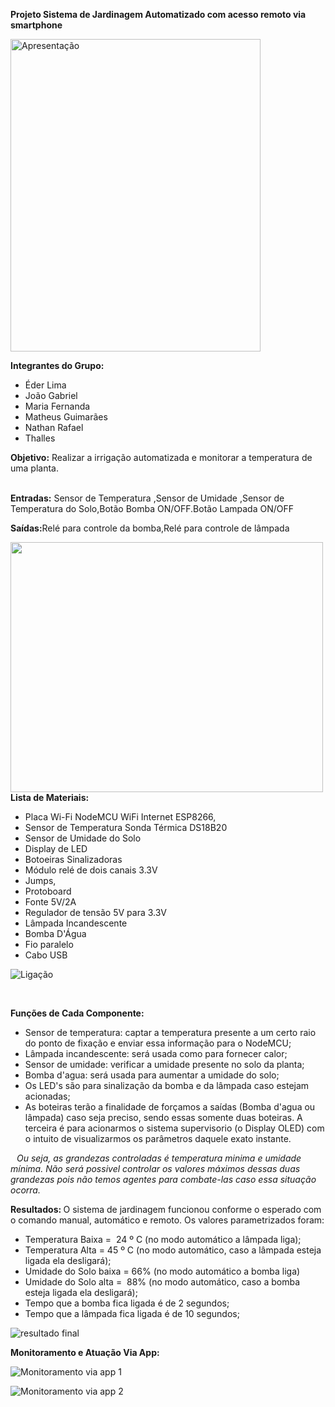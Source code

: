 <p><strong>Projeto Sistema de Jardinagem Automatizado com acesso remoto via smartphone</strong></p>
<p></p>
<p><img src="https://github.com/MariaFernandaBorges/Sistema-de-Irriga-o-Automatizado/blob/master/imagem%20nova.jpg" alt="Apresenta&ccedil;&atilde;o" width="400" height="500" /></p>
<p></p>
<p><strong>Integrantes do Grupo:</strong></p>
<ul>
<li>&Eacute;der Lima</li>
<li>Jo&atilde;o Gabriel</li>
<li>Maria Fernanda</li>
<li>Matheus Guimar&atilde;es</li>
<li>Nathan Rafael</li>
<li>Thalles</li>
</ul>
<p><strong>Objetivo:</strong>&nbsp;Realizar a irriga&ccedil;&atilde;o automatizada e monitorar a temperatura de uma planta.</p>
<p><br /><strong>Entradas:</strong>&nbsp;Sensor de Temperatura ,Sensor de Umidade ,Sensor de Temperatura do Solo,Bot&atilde;o Bomba ON/OFF.Bot&atilde;o Lampada ON/OFF</p>
<p><strong>Sa&iacute;das:</strong>Rel&eacute; para controle da bomba,Rel&eacute; para controle de l&acirc;mpada</p>
<p><a href="https://github.com/MariaFernandaBorges/Sistema-de-Irriga-o-Automatizado/blob/master/diagrama%20de%20blocos.png"><img src="https://github.com/MariaFernandaBorges/Sistema-de-Irriga-o-Automatizado/raw/master/diagrama%20de%20blocos.png" alt="" width="500" height="400" /></a><strong>Lista de Materiais:</strong></p>
<ul>
<li>Placa Wi-Fi NodeMCU WiFi Internet ESP8266,</li>
<li>Sensor de Temperatura Sonda T&eacute;rmica DS18B20</li>
<li>Sensor de Umidade do Solo</li>
<li>Display de LED&nbsp;</li>
<li>Botoeiras Sinalizadoras</li>
<li>M&oacute;dulo rel&eacute; de dois canais 3.3V</li>
<li>Jumps,</li>
<li>Protoboard</li>
<li>Fonte 5V/2A</li>
<li>Regulador de tens&atilde;o 5V para 3.3V</li>
<li>L&acirc;mpada Incandescente&nbsp;</li>
<li>Bomba D'&Aacute;gua&nbsp;</li>
<li>Fio paralelo</li>
<li>Cabo USB</li>
</ul>
<p></p>
<p></p>
<p><img src="https://github.com/MariaFernandaBorges/Sistema-de-Irriga-o-Automatizado/blob/master/imagem%20nova%204.jpg" alt="Liga&ccedil;&atilde;o" /></p>
<p></p>
<p><strong>&nbsp;</strong></p>
<p><strong> Fun&ccedil;&otilde;es de Cada Componente:</strong></p>
<ul>
<li dir="auto">Sensor de temperatura: captar a temperatura presente a um certo raio do ponto de fixa&ccedil;&atilde;o e enviar essa informa&ccedil;&atilde;o para o NodeMCU;</li>
<li dir="auto">L&acirc;mpada incandescente: ser&aacute; usada como para fornecer calor;</li>
<li dir="auto">Sensor de umidade: verificar a umidade presente no solo da planta;</li>
<li dir="auto">Bomba d'agua: ser&aacute; usada para aumentar a umidade do solo;</li>
<li dir="auto">Os LED's s&atilde;o para sinaliza&ccedil;&atilde;o da bomba e da l&acirc;mpada caso estejam acionadas;</li>
<li dir="auto">As boteiras ter&atilde;o a finalidade de for&ccedil;amos a sa&iacute;das (Bomba d'agua ou l&acirc;mpada) caso seja preciso, sendo essas somente duas boteiras. A terceira &eacute; para acionarmos o sistema supervisorio (o Display OLED) com o intuito de visualizarmos os par&acirc;metros daquele exato instante.</li>
</ul>
<p><strong>&nbsp; &nbsp;</strong><em>Ou seja, as grandezas controladas &eacute; temperatura minima e umidade m&iacute;nima. N&atilde;o ser&aacute; possivel controlar os valores m&aacute;ximos dessas duas grandezas pois n&atilde;o temos agentes para combate-las caso essa situa&ccedil;&atilde;o ocorra.</em></p>
<p><strong>Resultados: </strong>O sistema de jardinagem funcionou conforme o esperado com o comando manual, autom&aacute;tico e remoto. Os valores parametrizados foram:<strong></strong></p>
<ul>
<li>Temperatura Baixa =&nbsp; 24 &ordm; C (no modo autom&aacute;tico a l&acirc;mpada liga);</li>
<li>Temperatura Alta = 45 &ordm; C (no modo autom&aacute;tico, caso a l&acirc;mpada esteja ligada ela desligar&aacute;);</li>
<li>Umidade do Solo baixa = 66% (no modo autom&aacute;tico a bomba liga)</li>
<li>Umidade do Solo alta =&nbsp; 88% (no modo autom&aacute;tico, caso a bomba esteja ligada ela desligar&aacute;);</li>
<li>Tempo que a bomba fica ligada &eacute; de 2 segundos;</li>
<li>Tempo que a l&acirc;mpada fica ligada &eacute; de 10 segundos;</li>
</ul>
<p></p>
<p><img src="https://github.com/MariaFernandaBorges/Sistema-de-Irriga-o-Automatizado/blob/master/imagem%20nova%203.jpg" alt="resultado final" /></p>
<p></p>
<p><strong>Monitoramento e Atua&ccedil;&atilde;o Via App:</strong></p>
<p><img src="https://github.com/MariaFernandaBorges/Sistema-de-Irriga-o-Automatizado/blob/master/Screenshot_20191111-195135_Blynk.jpg" alt="Monitoramento via app 1" /></p>
<p></p>
<p></p>
<p><img src="https://github.com/MariaFernandaBorges/Sistema-de-Irriga-o-Automatizado/blob/master/Screenshot_20191111-195137_Blynk.jpg" alt="Monitoramento via app 2" 
